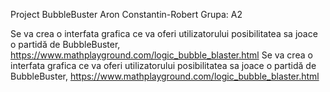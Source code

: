 Project BubbleBuster
Aron Constantin-Robert Grupa: A2

Se va crea o interfata grafica ce va oferi utilizatorului posibilitatea sa joace o partidă de BubbleBuster, https://www.mathplayground.com/logic_bubble_blaster.html
Se va crea o interfata grafica ce va oferi utilizatorului posibilitatea sa joace o partidă de
BubbleBuster, https://www.mathplayground.com/logic_bubble_blaster.html